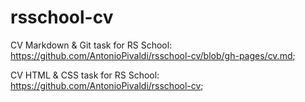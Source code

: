 # rsschool-cv
CV Markdown & Git task for RS School:
https://github.com/AntonioPivaldi/rsschool-cv/blob/gh-pages/cv.md;

CV HTML & CSS task for RS School:
https://github.com/AntonioPivaldi/rsschool-cv;
